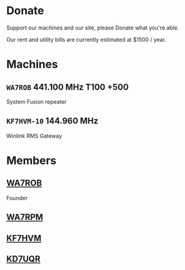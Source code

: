 # Donate

Support our machines and our site, please Donate what you're able.

Our rent and utility bills are currently estimated at $1500 / year.

# Machines

## `WA7ROB` 441.100 MHz T100 +500

System Fusion repeater

## `KF7HVM-10` 144.960 MHz

Winlink RMS Gateway

# Members

## [WA7ROB](https://www.qrz.com/db/WA7ROB)

Founder

## [WA7RPM](https://www.qrz.com/db/WA7RPM)

## [KF7HVM](https://www.qrz.com/db/KF7HVM)

## [KD7UQR](https://www.qrz.com/db/KD7UQR)
